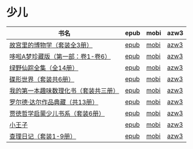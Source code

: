 # 少儿

| 书名 | epub | mobi | azw3 |
| --- | --- | --- | --- |
| [故宫里的博物学（套装全3册）](http://ct.dalanmei.com/f/31084289-771246264-a35176) | [epub](http://ct.dalanmei.com/f/31084289-771246264-a35176) | [mobi](http://ct.dalanmei.com/f/31084289-771230629-587919) | [azw3](http://ct.dalanmei.com/f/31084289-771235964-9ca2cb) |
| [哆啦A梦珍藏版（第一部：卷1-卷6）](http://ct.dalanmei.com/f/31084289-572112262-e90b89) | [epub](http://ct.dalanmei.com/f/31084289-572112262-e90b89) | [mobi](http://ct.dalanmei.com/f/31084289-571724442-2bafa7) | [azw3](http://ct.dalanmei.com/f/31084289-572116152-d479c1) |
| [绿野仙踪全集（全14册）](http://ct.dalanmei.com/f/31084289-571773239-f9c671) | [epub](http://ct.dalanmei.com/f/31084289-571773239-f9c671) | [mobi](http://ct.dalanmei.com/f/31084289-571483436-3237d9) | [azw3](http://ct.dalanmei.com/f/31084289-571918282-9774df) |
| [碟形世界（套装共6册）](http://ct.dalanmei.com/f/31084289-571735573-0ac1ad) | [epub](http://ct.dalanmei.com/f/31084289-571735573-0ac1ad) | [mobi](http://ct.dalanmei.com/f/31084289-571584347-6b7dc0) | [azw3](http://ct.dalanmei.com/f/31084289-571853646-4b8960) |
| [我的第一本趣味数理化书（套装共三册）](http://ct.dalanmei.com/f/31084289-571780476-34a81f) | [epub](http://ct.dalanmei.com/f/31084289-571780476-34a81f) | [mobi](http://ct.dalanmei.com/f/31084289-571525589-1f16b0) | [azw3](http://ct.dalanmei.com/f/31084289-571880314-6b204e) |
| [罗尔德·达尔作品典藏（共13册）](http://ct.dalanmei.com/f/31084289-571783470-e2e3d5) | [epub](http://ct.dalanmei.com/f/31084289-571783470-e2e3d5) | [mobi](http://ct.dalanmei.com/f/31084289-571426348-aff489) | [azw3](http://ct.dalanmei.com/f/31084289-571884471-5af507) |
| [贾徳哲学启蒙少儿书系（套装6册）](http://ct.dalanmei.com/f/31084289-571783953-951d07) | [epub](http://ct.dalanmei.com/f/31084289-571783953-951d07) | [mobi](http://ct.dalanmei.com/f/31084289-571433056-1c5f76) | [azw3](http://ct.dalanmei.com/f/31084289-571884761-99b0e6) |
| [小王子](http://ct.dalanmei.com/f/31084289-571786971-04ae55) | [epub](http://ct.dalanmei.com/f/31084289-571786971-04ae55) | [mobi](http://ct.dalanmei.com/f/31084289-571453232-82ec54) | [azw3](http://ct.dalanmei.com/f/31084289-571886070-6e5996) |
| [查理日记（套装1-9册）](http://ct.dalanmei.com/f/31084289-571787184-a47d37) | [epub](http://ct.dalanmei.com/f/31084289-571787184-a47d37) | [mobi](http://ct.dalanmei.com/f/31084289-571453540-f41fe1) | [azw3](http://ct.dalanmei.com/f/31084289-571886634-f09ca4) |
